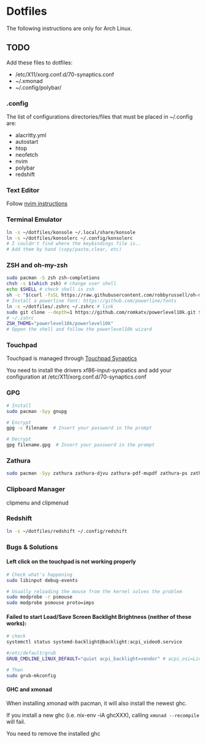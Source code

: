 Dotfiles
========

The following instructions are only for Arch Linux.

## TODO

Add these files to dotfiles:

- /etc/X11/xorg.conf.d/70-synaptics.conf
- ~/.xmonad
- ~/.config/polybar/

### .config

The list of configurations directories/files that must be placed in ~/.config are:

- alacritty.yml
- autostart
- htop
- neofetch
- nvim
- polybar
- redshift

### Text Editor

Follow [nvim instructions](./nvim/README.md)

### Terminal Emulator

```bash
ln -s ~/dotfiles/konsole ~/.local/share/konsole
ln -s ~/dotfiles/konsolerc ~/.config/konsolerc
# I couldn't find where the keybindings file is..
# Add them by hand (copy/paste,clear, etc)
```

### ZSH and oh-my-zsh

```bash
sudo pacman -S zsh zsh-completions
chsh -s $(which zsh) # change user shell
echo $SHELL # check shell is zsh
sh -c "$(curl -fsSL https://raw.githubusercontent.com/robbyrussell/oh-my-zsh/master/tools/install.sh)" # Install oh-my-zsh
# Install a powerline font: https://github.com/powerline/fonts
ln -s ~/dotfiles/.zshrc ~/.zshrc # link
sudo git clone --depth=1 https://github.com/romkatv/powerlevel10k.git $ZSH_CUSTOM/themes/powerlevel10k
# ~/.zshrc
ZSH_THEME="powerlevel10k/powerlevel10k"
# Oppen the shell and follow the powerlevel10k wizard
```

### Touchpad

Touchpad is managed through [Touchpad Synaptics](https://wiki.archlinux.org/index.php/Touchpad_Synaptics#Configuration)

You need to install the drivers xf86-input-synpatics and add your configuration at /etc/X11/xorg.conf.d/70-synaptics.conf

### GPG

```bash
# Install
sudo pacman -Syy gnupg

# Encrypt
gpg -c filename  # Insert your password in the prompt

# Decrypt
gpg filename.gpg  # Insert your password in the prompt
```

### Zathura

```bash
sudo pacman -Syy zathura zathura-djvu zathura-pdf-mupdf zathura-ps zathura-cb
```

### Clipboard Manager

clipmenu and clipmenud

### Redshift

```bash
ln -s ~/dotfiles/redshift ~/.config/redshift
```

### Bugs & Solutions

#### Left click on the touchpad is not working properly

```bash
# Check what's happening
sudo libinput debug-events

# Usually reloading the mouse from the kernel solves the problem
sudo modprobe -r psmouse
sudo modprobe psmouse proto=imps
```

#### Failed to start Load/Save Screen Backlight Brightness (**neither of these works**):

```bash
# check
systemctl status systemd-backlight@backlight:acpi_video0.service

#/etc/default/grub
GRUB_CMDLINE_LINUX_DEFAULT="quiet acpi_backlight=vendor" # acpi_osi=Linux

# Then
sudo grub-mkconfig
```

#### GHC and xmonad

When installing xmonad with pacman, it will also install the newest ghc.

If you install a new ghc (i.e. nix-env -iA ghcXXX), calling `xmonad --recompile` will fail.

You need to remove the installed ghc
